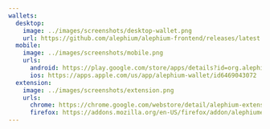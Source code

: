 ```yaml
---
wallets:
  desktop:
    image: ../images/screenshots/desktop-wallet.png
    url: https://github.com/alephium/alephium-frontend/releases/latest
  mobile:
    image: ../images/screenshots/mobile.png
    urls:
      android: https://play.google.com/store/apps/details?id=org.alephium.wallet
      ios: https://apps.apple.com/us/app/alephium-wallet/id6469043072
  extension:
    image: ../images/screenshots/extension.png
    urls:
      chrome: https://chrome.google.com/webstore/detail/alephium-extension-wallet/gdokollfhmnbfckbobkdbakhilldkhcj
      firefox: https://addons.mozilla.org/en-US/firefox/addon/alephiumextensionwallet
---
```

